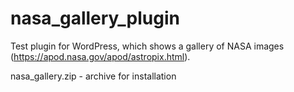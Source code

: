 # nasa_gallery_plugin
Test plugin for WordPress, which shows a gallery of NASA images (https://apod.nasa.gov/apod/astropix.html).

nasa_gallery.zip - archive for installation
